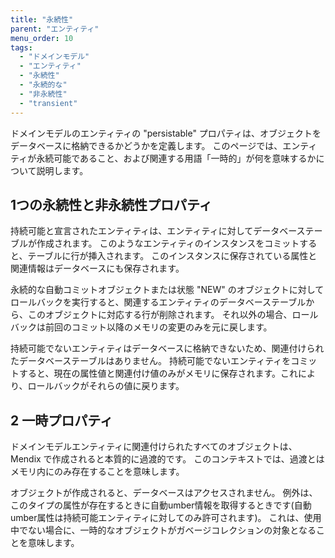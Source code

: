 ```yaml
---
title: "永続性"
parent: "エンティティ"
menu_order: 10
tags:
  - "ドメインモデル"
  - "エンティティ"
  - "永続性"
  - "永続的な"
  - "非永続性"
  - "transient"
---
```


ドメインモデルのエンティティの "persistable" プロパティは、オブジェクトをデータベースに格納できるかどうかを定義します。 このページでは、エンティティが永続可能であること、および関連する用語「一時的」が何を意味するかについて説明します。

## 1つの永続性と非永続性プロパティ

持続可能と宣言されたエンティティは、エンティティに対してデータベーステーブルが作成されます。 このようなエンティティのインスタンスをコミットすると、テーブルに行が挿入されます。 このインスタンスに保存されている属性と関連情報はデータベースにも保存されます。

永続的な自動コミットオブジェクトまたは状態 "NEW" のオブジェクトに対してロールバックを実行すると、関連するエンティティのデータベーステーブルから、このオブジェクトに対応する行が削除されます。 それ以外の場合、ロールバックは前回のコミット以降のメモリの変更のみを元に戻します。

持続可能でないエンティティはデータベースに格納できないため、関連付けられたデータベーステーブルはありません。 持続可能でないエンティティをコミットすると、現在の属性値と関連付け値のみがメモリに保存されます。これにより、ロールバックがそれらの値に戻ります。

## 2 一時プロパティ

ドメインモデルエンティティに関連付けられたすべてのオブジェクトは、Mendix で作成されると本質的に過渡的です。 このコンテキストでは、過渡とはメモリ内にのみ存在することを意味します。

オブジェクトが作成されると、データベースはアクセスされません。 例外は、このタイプの属性が存在するときに自動umber情報を取得するときです(自動umber属性は持続可能エンティティに対してのみ許可されます)。 これは、使用中でない場合に、一時的なオブジェクトがガベージコレクションの対象となることを意味します。
